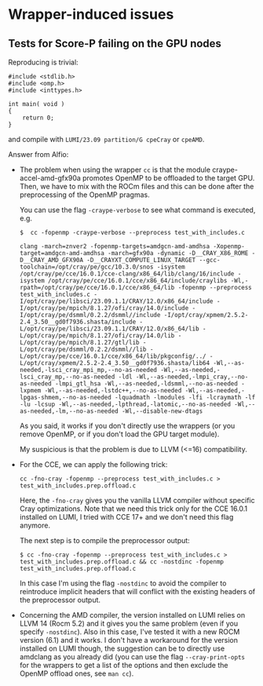 # Wrapper-induced issues

## Tests for Score-P failing on the GPU nodes

Reproducing is trivial:

```
#include <stdlib.h>
#include <omp.h>
#include <inttypes.h>

int main( void )
{
    return 0;
}
```

and compile with `LUMI/23.09 partition/G cpeCray` or `cpeAMD`.

Answer from Alfio:

-   The problem when using the wrapper `cc` is that the module craype-accel-amd-gfx90a promotes OpenMP to be offloaded to the target GPU. 
    Then, we have to mix with the ROCm files and this can be done after the preprocessing of the OpenMP pragmas.

    You can use the flag `-craype-verbose` to see what command is executed, e.g.

    ```
    $  cc -fopenmp -craype-verbose --preprocess test_with_includes.c

    clang -march=znver2 -fopenmp-targets=amdgcn-amd-amdhsa -Xopenmp-target=amdgcn-amd-amdhsa -march=gfx90a -dynamic -D__CRAY_X86_ROME -D__CRAY_AMD_GFX90A -D__CRAYXT_COMPUTE_LINUX_TARGET --gcc-toolchain=/opt/cray/pe/gcc/10.3.0/snos -isystem /opt/cray/pe/cce/16.0.1/cce-clang/x86_64/lib/clang/16/include -isystem /opt/cray/pe/cce/16.0.1/cce/x86_64/include/craylibs -Wl,-rpath=/opt/cray/pe/cce/16.0.1/cce/x86_64/lib -fopenmp --preprocess test_with_includes.c -I/opt/cray/pe/libsci/23.09.1.1/CRAY/12.0/x86_64/include -I/opt/cray/pe/mpich/8.1.27/ofi/cray/14.0/include -I/opt/cray/pe/dsmml/0.2.2/dsmml//include -I/opt/cray/xpmem/2.5.2-2.4_3.50__gd0f7936.shasta/include -L/opt/cray/pe/libsci/23.09.1.1/CRAY/12.0/x86_64/lib -L/opt/cray/pe/mpich/8.1.27/ofi/cray/14.0/lib -L/opt/cray/pe/mpich/8.1.27/gtl/lib -L/opt/cray/pe/dsmml/0.2.2/dsmml//lib -L/opt/cray/pe/cce/16.0.1/cce/x86_64/lib/pkgconfig/../ -L/opt/cray/xpmem/2.5.2-2.4_3.50__gd0f7936.shasta/lib64 -Wl,--as-needed,-lsci_cray_mpi_mp,--no-as-needed -Wl,--as-needed,-lsci_cray_mp,--no-as-needed -ldl -Wl,--as-needed,-lmpi_cray,--no-as-needed -lmpi_gtl_hsa -Wl,--as-needed,-ldsmml,--no-as-needed -lxpmem -Wl,--as-needed,-lstdc++,--no-as-needed -Wl,--as-needed,-lpgas-shmem,--no-as-needed -lquadmath -lmodules -lfi -lcraymath -lf -lu -lcsup -Wl,--as-needed,-lpthread,-latomic,--no-as-needed -Wl,--as-needed,-lm,--no-as-needed -Wl,--disable-new-dtags 
    ```

    As you said, it works if you don't directly use the wrappers (or you remove OpenMP, or if you don't load the GPU target module). 

    My suspicious is that the problem is due to LLVM (<=16) compatibility.

-   For the CCE,  we can apply the following trick:

    ```
    cc -fno-cray -fopenmp --preprocess test_with_includes.c > test_with_includes.prep.offload.c
    ```

    Here, the `-fno-cray` gives you the vanilla LLVM compiler without specific Cray optimizations. Note that we need this trick only for the CCE 16.0.1 installed on LUMI, I tried with CCE 17+ and we don't need this flag anymore.

    The next step is to compile the preprocessor output:

    ```
    $ cc -fno-cray -fopenmp --preprocess test_with_includes.c > test_with_includes.prep.offload.c && cc -nostdinc -fopenmp test_with_includes.prep.offload.c
    ```

    In this case I'm using the flag `-nostdinc` to avoid the compiler to reintroduce implicit headers that will conflict with the existing headers of the preprocessor output.

-   Concerning the AMD compiler, the version installed on LUMI relies on LLVM 14 (Rocm 5.2) and it gives you the same problem 
    (even if you specify `-nostdinc`). Also in this case, I've tested it with a new ROCM version (6.1) and it works. 
    I don't have a workaround for the version installed on LUMI though, the suggestion can be to directly use amdclang as 
    you already did (you can use the flag ` --cray-print-opts ` for the wrappers to get a list of the options and then 
    exclude the OpenMP offload ones, see `man cc`).

